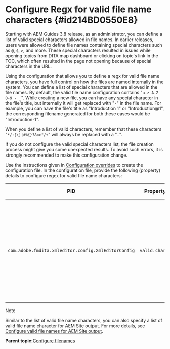 # Configure Regx for valid file name characters {#id214BD0550E8}

Starting with AEM Guides 3.8 release, as an administrator, you can define a list of valid special characters allowed in file names. In earlier releases, users were allowed to define file names containing special characters such as `@`, `$`, `>`, and more. These special characters resulted in issues while opening topics from DITA map dashboard or clicking on topic's link in the TOC, which often resulted in the page not opening because of special characters in the URL.

Using the configuration that allows you to define a regx for valid file name characters, you have full control on how the files are named internally in the system. You can define a list of special characters that are allowed in the file names. By default, the valid file name configuration contains "`a-z A-Z 0-9 - _`". While creating a new file, you can have any special character in the file's title, but internally it will get replaced with "`-`" in the file name. For example, you can have the file's title as "Introduction 1" or "Introduction@1", the corresponding filename generated for both these cases would be "Introduction-1".

When you define a list of valid characters, remember that these characters "`*/:[\]|#%{}?&<>"/+`" will always be replaced with a "`-`".

If you do not configure the valid special characters list, the file creation process might give you some unexpected results. To avoid such errors, it is strongly recommended to make this configuration change.

Use the instructions given in [Configuration overrides](download-install-additional-config-override.md#) to create the configuration file. In the configuration file, provide the following \(property\) details to configure regex for valid file name characters:

|PID|Property Key|Property Value|
|---|------------|--------------|
|`com.adobe.fmdita.xmleditor.config.XmlEditorConfig`|`valid.characters`|The value is a regex pattern. It must have three basic characters and the list must start with a hyphen \(-\).\n **Default value**: \[-a-zA-Z0-9\_\]|

>[!NOTE]
>
> Similar to the list of valid file name characters, you can also specify a list of valid file name character for AEM Site output. For more details, see [Configure valid file names for AEM Site output](conf-file-names-valid-regx-aem-site-output.md#).

**Parent topic:**[Configure filenames](conf-file-names.md)

